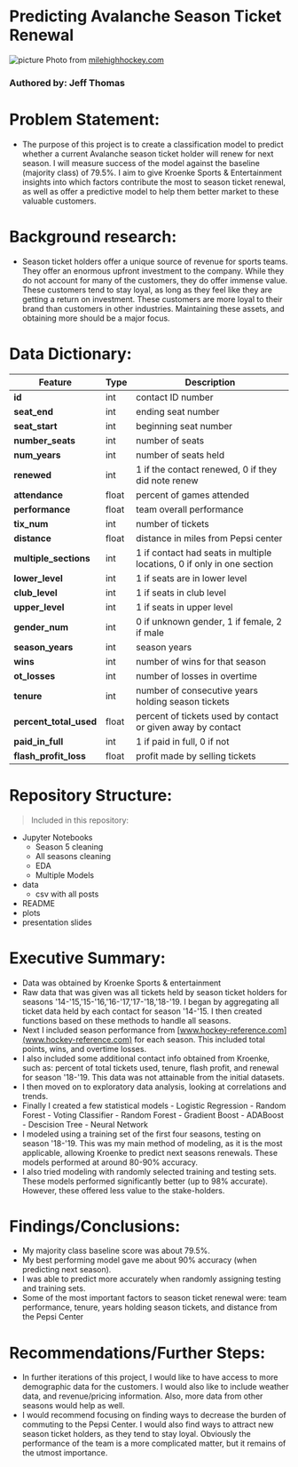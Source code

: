 # Predicting Avalanche Season Ticket Renewal
![picture](https://cdn.vox-cdn.com/thumbor/bWRoJBG0GQDKzy0_jwDojxmtJ4A=/0x0:1099x733/1820x1213/filters:focal(0x0:1099x733):format(webp)/cdn.vox-cdn.com/uploads/chorus_image/image/16269859/3d_photo_conc_pepsi_center_avalanche_final.0.jpg)
Photo from [milehighhockey.com](https://www.milehighhockey.com/2013/7/11/4514554/pepsi-center-gets-digital-overhaul)

### Authored by: Jeff Thomas

# Problem Statement:
- The purpose of this project is to create a classification model to predict whether a current Avalanche season ticket holder will renew for next season. I will measure success of the model against the baseline (majority class) of 79.5%. I aim to give Kroenke Sports & Entertainment insights into which factors contribute the most to season ticket renewal, as well as offer a predictive model to help them better market to these valuable customers.

# Background research:
- Season ticket holders offer a unique source of revenue for sports teams. They offer an enormous upfront investment to the company. While they do not account for many of the customers, they do offer immense value. These customers tend to stay loyal, as long as they feel like they are getting a return on investment. These customers are more loyal to their brand than customers in other industries. Maintaining these assets, and obtaining more should be a major focus.

       
# Data Dictionary:
|Feature|Type|Description|
|---|---|---|
|**id**|int|contact ID number|
|**seat_end**|int|ending seat number|
|**seat_start**|int|beginning seat number|
|**number_seats**|int|number of seats|
|**num_years**|int|number of seats held|
|**renewed**|int|1 if the contact renewed, 0 if they did note renew|
|**attendance**|float|percent of games attended|
|**performance**|float|team overall performance|
|**tix_num**|int|number of tickets|
|**distance**|float|distance in miles from Pepsi center|
|**multiple_sections**|int|1 if contact had seats in multiple locations, 0 if only in one section|
|**lower_level**|int|1 if seats are in lower level|
|**club_level**|int|1 if seats in club level|
|**upper_level**|int|1 if seats in upper level|
|**gender_num**|int|0 if unknown gender, 1 if female, 2 if male|
|**season_years**|int|season years|
|**wins**|int|number of wins for that season|
|**ot_losses**|int|number of losses in overtime|
|**tenure**|int|number of consecutive years holding season tickets|
|**percent_total_used**|float|percent of tickets used by contact or given away by contact|
|**paid_in_full**|int|1 if paid in full, 0 if not|
|**flash_profit_loss**|float|profit made by selling tickets|


# Repository Structure:
> Included in this repository:
- Jupyter Notebooks
    - Season 5 cleaning
    - All seasons cleaning
    - EDA
    - Multiple Models
- data
    - csv with all posts
- README
- plots
- presentation slides

# Executive Summary:
- Data was obtained by Kroenke Sports & entertainment
- Raw data that was given was all tickets held by season ticket holders for seasons '14-'15,'15-'16,'16-'17,'17-'18,'18-'19. I began by aggregating all ticket data held by each contact for season '14-'15. I then created functions based on these methods to handle all seasons.
- Next I included season performance from [www.hockey-reference.com](www.hockey-reference.com) for each season. This included total points, wins, and overtime losses.
- I also included some additional contact info obtained from Kroenke, such as: percent of total tickets used, tenure, flash profit, and renewal for season '18-'19. This data was not attainable from the initial datasets.
- I then moved on to exploratory data analysis, looking at correlations and trends.
- Finally I created a few statistical models
       - Logistic Regression
       - Random Forest
       - Voting Classifier
              - Random Forest
              - Gradient Boost
              - ADABoost
              - Descision Tree
       - Neural Network
- I modeled using a training set of the first four seasons, testing on season '18-'19. This was my main method of modeling, as it is the most applicable, allowing Kroenke to predict next seasons renewals. These models performed at around 80-90% accuracy.
- I also tried modeling with randomly selected training and testing sets. These models performed significantly better (up to 98% accurate). However, these offered less value to the stake-holders.

# Findings/Conclusions:
- My majority class baseline score was about 79.5%.
- My best performing model gave me about 90% accuracy (when predicting next season).
- I was able to predict more accurately when randomly assigning testing and training sets.
- Some of the most important factors to season ticket renewal were: team performance, tenure, years holding season tickets, and distance from the Pepsi Center 

# Recommendations/Further Steps:
- In further iterations of this project, I would like to have access to more demographic data for the customers. I would also like to include weather data, and revenue/pricing information. Also, more data from other seasons would help as well.
- I would recommend focusing on finding ways to decrease the burden of commuting to the Pepsi Center. I would also find ways to attract new season ticket holders, as they tend to stay loyal. Obviously the performance of the team is a more complicated matter, but it remains of the utmost importance.

